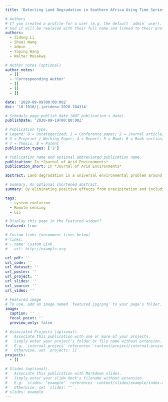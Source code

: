 ```yaml
---
title: 'Detecting Land Degradation in Southern Africa Using Time Series Segment and Residual Trend (TSS-RESTREND)'

# Authors
# If you created a profile for a user (e.g. the default `admin` user), write the username (folder name) here
# and it will be replaced with their full name and linked to their profile.
authors:
  - Zidong Li
  - Shuai Wang
  - admin
  - Yaping Wang
  - Walter Musakwa

# Author notes (optional)
author_notes:
  - []
  - 'Correspoonding Author'
  - []
  - []
  - []

date: '2020-09-09T00:00:00Z'
doi: '10.1016/j.jaridenv.2020.104314'

# Schedule page publish date (NOT publication's date).
publishDate: '2020-09-19T00:00:00Z'

# Publication type.
# Legend: 0 = Uncategorized; 1 = Conference paper; 2 = Journal article;
# 3 = Preprint / Working Paper; 4 = Report; 5 = Book; 6 = Book section;
# 7 = Thesis; 8 = Patent
publication_types: ['2']

# Publication name and optional abbreviated publication name.
publication: In *Journal of Arid Environments*
publication_short: In *Journal of Arid Environments*

abstract: Land degradation is a universal environmental problem around the world, which affects 1.5 billion people’s wellbeing. Therefore, the efforts to monitor where land degradation has happened and to find out the causes are meaningful for land management and restoration. Arid regions such as Southern Africa have attracted many concerns on land degradation assessment. However, previous studies have neglected the impacts of rainfall variation and possible breakpoints. In this study, the Time Series Segment and Residual Trend (TSS-RESTREND) method was used to detect land degradation in southern Africa and to compare with linear regression, RESTREND methods. Using TSS-RESTREND, 73.22% of the study area was found with vegetation controlled by precipitation, and 18.9% of the study area was found with breakpoints detected. Besides, results demonstrated that these increasing, decreasing, unchanged, and indeterminate pixels respectively made up 21.32%, 9.67%, 42.23%, and 26.78% of the study area. By eliminating positive effects from precipitation and including negative effects from breakpoints, TSS-RESTREND highlighted the potential overestimate of improvement by the linear regression method and the underestimate of degradation by the linear regression and RESTREND methods. These results showed that the land degradation detection with TSS-RESTREND method is useful for land conservation and restoration.

# Summary. An optional shortened abstract.
summary: By eliminating positive effects from precipitation and including negative effects from breakpoints, TSS-RESTREND highlighted the potential overestimate of improvement by the linear regression method and the underestimate of degradation by the linear regression and RESTREND methods. These results showed that the land degradation detection with TSS-RESTREND method is useful for land conservation and restoration.

tags: 
  - system evolution
  - Remote sensing
  - GIS

# Display this page in the Featured widget?
featured: true

# Custom links (uncomment lines below)
# links:
# - name: Custom Link
#   url: http://example.org

url_pdf: ''
url_code: ''
url_dataset: ''
url_poster: ''
url_project: ''
url_slides: ''
url_source: ''
url_video: ''

# Featured image
# To use, add an image named `featured.jpg/png` to your page's folder.
image:
  caption: ''
  focal_point: ''
  preview_only: false

# Associated Projects (optional).
#   Associate this publication with one or more of your projects.
#   Simply enter your project's folder or file name without extension.
#   E.g. `internal-project` references `content/project/internal-project/index.md`.
#   Otherwise, set `projects: []`.
projects:
  - []

# Slides (optional).
#   Associate this publication with Markdown slides.
#   Simply enter your slide deck's filename without extension.
#   E.g. `slides: "example"` references `content/slides/example/index.md`.
#   Otherwise, set `slides: ""`.
# slides: example
---
```


<!-- {{% callout note %}}
Click the _Cite_ button above to demo the feature to enable visitors to import publication metadata into their reference management software.
{{% /callout %}}

{{% callout note %}}
Create your slides in Markdown - click the _Slides_ button to check out the example.
{{% /callout %}}

Supplementary notes can be added here, including [code, math, and images](https://wowchemy.com/docs/writing-markdown-latex/). -->
